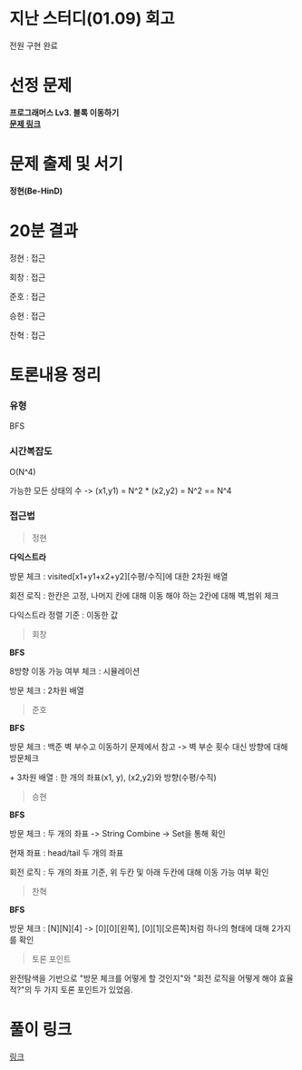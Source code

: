 # 지난 스터디(01.09) 회고

전원 구현 완료

# 선정 문제

<b> 프로그래머스 Lv3. 블록 이동하기</b>
<br>
<b> [문제 링크](https://school.programmers.co.kr/learn/courses/30/lessons/60063) </b>

# 문제 출제 및 서기

<b> 정현(Be-HinD) </b>

# 20분 결과

<p> 정현 : 접근 </p>
<p> 회창 : 접근 </p>
<p> 준호 : 접근 </p>
<p> 승현 : 접근 </p>
<p> 찬혁 : 접근 </p>

# 토론내용 정리

### 유형

<P> BFS </P>

### 시간복잡도

<p> O(N^4) </p>

가능한 모든 상태의 수 -> (x1,y1) = N^2 * (x2,y2) = N^2 == N^4 

### 접근법

> 정현

<b> 다익스트라 </b>

<p> 방문 체크 : visited[x1+y1+x2+y2][수평/수직]에 대한 2차원 배열 </p>
<p> 회전 로직 : 한칸은 고정, 나머지 칸에 대해 이동 해야 하는 2칸에 대해 벽,범위 체크 </p>
<p> 다익스트라 정렬 기준 : 이동한 값 </p>

> 회창

<b> BFS </b>

<p> 8방향 이동 가능 여부 체크 : 시뮬레이션 </p>
<p> 방문 체크 : 2차원 배열 </p>

> 준호

<b> BFS </b>

<p> 방문 체크 : 백준 벽 부수고 이동하기 문제에서 참고 -> 벽 부순 횟수 대신 방향에 대해 방문체크 </p>
<p> + 3차원 배열 : 한 개의 좌표(x1, y), (x2,y2)와 방향(수평/수직) </p>

> 승현

<b> BFS </b>

<p> 방문 체크 : 두 개의 좌표 -> String Combine -> Set을 통해 확인 </p>
<p> 현재 좌표 : head/tail 두 개의 좌표 </p>
<p> 회전 로직 : 두 개의 좌표 기준, 위 두칸 및 아래 두칸에 대해 이동 가능 여부 확인 </p>

> 찬혁

<b> BFS </b>

<p> 방문 체크 : [N][N][4] -> [0][0][왼쪽], [0][1][오른쪽]처럼 하나의 형태에 대해 2가지를 확인 </p>

> 토론 포인트

<p> 완전탐색을 기반으로 "방문 체크를 어떻게 할 것인지"와 "회전 로직을 어떻게 해야 효율적?"의 두 가지 토론 포인트가 있었음. </p>

# 풀이 링크

<a href="https://github.com/The-Four-Error-Pickers/Algorithm-Study/tree/main/Private%20Solve/60063.%20%EB%B8%94%EB%A1%9D%20%EC%9D%B4%EB%8F%99%ED%95%98%EA%B8%B0">링크</a>
